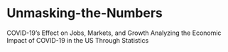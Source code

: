 # Unmasking-the-Numbers
COVID-19’s Effect on Jobs, Markets, and Growth Analyzing the Economic Impact of COVID-19 in the US Through Statistics
